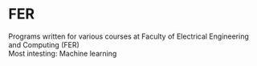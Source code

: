 # FER
Programs written for various courses at Faculty of Electrical Engineering and Computing (FER) <br/>
Most intesting: Machine learning
